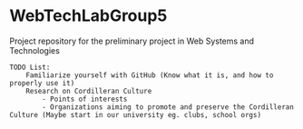 # WebTechLabGroup5
Project repository for the preliminary project in Web Systems and Technologies

	TODO List:
		Familiarize yourself with GitHub (Know what it is, and how to properly use it)
		Research on Cordilleran Culture
			- Points of interests
			- Organizations aiming to promote and preserve the Cordilleran Culture (Maybe start in our university eg. clubs, school orgs)